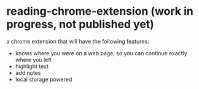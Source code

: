 # reading-chrome-extension (work in progress, not published yet)

a chrome extension that will have the following features:
- knows where you were on a web page, so you can continue exactly where you left
- highlight text
- add notes
- local storage powered